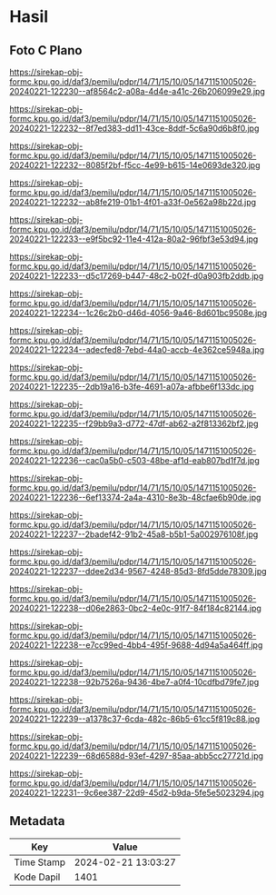 # Hasil

## Foto C Plano

https://sirekap-obj-formc.kpu.go.id/daf3/pemilu/pdpr/14/71/15/10/05/1471151005026-20240221-122230--af8564c2-a08a-4d4e-a41c-26b206099e29.jpg

https://sirekap-obj-formc.kpu.go.id/daf3/pemilu/pdpr/14/71/15/10/05/1471151005026-20240221-122232--8f7ed383-dd11-43ce-8ddf-5c6a90d6b8f0.jpg

https://sirekap-obj-formc.kpu.go.id/daf3/pemilu/pdpr/14/71/15/10/05/1471151005026-20240221-122232--8085f2bf-f5cc-4e99-b615-14e0693de320.jpg

https://sirekap-obj-formc.kpu.go.id/daf3/pemilu/pdpr/14/71/15/10/05/1471151005026-20240221-122232--ab8fe219-01b1-4f01-a33f-0e562a98b22d.jpg

https://sirekap-obj-formc.kpu.go.id/daf3/pemilu/pdpr/14/71/15/10/05/1471151005026-20240221-122233--e9f5bc92-11e4-412a-80a2-96fbf3e53d94.jpg

https://sirekap-obj-formc.kpu.go.id/daf3/pemilu/pdpr/14/71/15/10/05/1471151005026-20240221-122233--d5c17269-b447-48c2-b02f-d0a903fb2ddb.jpg

https://sirekap-obj-formc.kpu.go.id/daf3/pemilu/pdpr/14/71/15/10/05/1471151005026-20240221-122234--1c26c2b0-d46d-4056-9a46-8d601bc9508e.jpg

https://sirekap-obj-formc.kpu.go.id/daf3/pemilu/pdpr/14/71/15/10/05/1471151005026-20240221-122234--adecfed8-7ebd-44a0-accb-4e362ce5948a.jpg

https://sirekap-obj-formc.kpu.go.id/daf3/pemilu/pdpr/14/71/15/10/05/1471151005026-20240221-122235--2db19a16-b3fe-4691-a07a-afbbe6f133dc.jpg

https://sirekap-obj-formc.kpu.go.id/daf3/pemilu/pdpr/14/71/15/10/05/1471151005026-20240221-122235--f29bb9a3-d772-47df-ab62-a2f813362bf2.jpg

https://sirekap-obj-formc.kpu.go.id/daf3/pemilu/pdpr/14/71/15/10/05/1471151005026-20240221-122236--cac0a5b0-c503-48be-af1d-eab807bd1f7d.jpg

https://sirekap-obj-formc.kpu.go.id/daf3/pemilu/pdpr/14/71/15/10/05/1471151005026-20240221-122236--6ef13374-2a4a-4310-8e3b-48cfae6b90de.jpg

https://sirekap-obj-formc.kpu.go.id/daf3/pemilu/pdpr/14/71/15/10/05/1471151005026-20240221-122237--2badef42-91b2-45a8-b5b1-5a002976108f.jpg

https://sirekap-obj-formc.kpu.go.id/daf3/pemilu/pdpr/14/71/15/10/05/1471151005026-20240221-122237--ddee2d34-9567-4248-85d3-8fd5dde78309.jpg

https://sirekap-obj-formc.kpu.go.id/daf3/pemilu/pdpr/14/71/15/10/05/1471151005026-20240221-122238--d06e2863-0bc2-4e0c-91f7-84f184c82144.jpg

https://sirekap-obj-formc.kpu.go.id/daf3/pemilu/pdpr/14/71/15/10/05/1471151005026-20240221-122238--e7cc99ed-4bb4-495f-9688-4d94a5a464ff.jpg

https://sirekap-obj-formc.kpu.go.id/daf3/pemilu/pdpr/14/71/15/10/05/1471151005026-20240221-122238--92b7526a-9436-4be7-a0f4-10cdfbd79fe7.jpg

https://sirekap-obj-formc.kpu.go.id/daf3/pemilu/pdpr/14/71/15/10/05/1471151005026-20240221-122239--a1378c37-6cda-482c-86b5-61cc5f819c88.jpg

https://sirekap-obj-formc.kpu.go.id/daf3/pemilu/pdpr/14/71/15/10/05/1471151005026-20240221-122239--68d6588d-93ef-4297-85aa-abb5cc27721d.jpg

https://sirekap-obj-formc.kpu.go.id/daf3/pemilu/pdpr/14/71/15/10/05/1471151005026-20240221-122231--9c6ee387-22d9-45d2-b9da-5fe5e5023294.jpg


## Metadata

| Key        | Value               |
| ---------- | ------------------- |
| Time Stamp | 2024-02-21 13:03:27 |
| Kode Dapil | 1401                |



